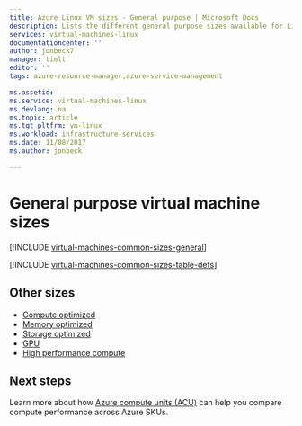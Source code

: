 ```yaml
---
title: Azure Linux VM sizes - General purpose | Microsoft Docs
description: Lists the different general purpose sizes available for Linux virtual machines in Azure. Lists information about the number of vCPUs, data disks and NICs as well as storage throughput and network bandwidth for sizes in this series.
services: virtual-machines-linux
documentationcenter: ''
author: jonbeck7
manager: timlt
editor: ''
tags: azure-resource-manager,azure-service-management

ms.assetid: 
ms.service: virtual-machines-linux
ms.devlang: na
ms.topic: article
ms.tgt_pltfrm: vm-linux
ms.workload: infrastructure-services
ms.date: 11/08/2017
ms.author: jonbeck

---
```


# General purpose virtual machine sizes


[!INCLUDE [virtual-machines-common-sizes-general](../../../includes/virtual-machines-common-sizes-general.md)]

[!INCLUDE [virtual-machines-common-sizes-table-defs](../../../includes/virtual-machines-common-sizes-table-defs.md)]


## Other sizes
- [Compute optimized](../windows/sizes-compute.md)
- [Memory optimized](sizes-memory.md)
- [Storage optimized](sizes-storage.md)
- [GPU](sizes-gpu.md)
- [High performance compute](sizes-hpc.md)

## Next steps
Learn more about how [Azure compute units (ACU)](acu.md) can help you compare compute performance across Azure SKUs.

